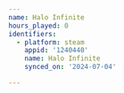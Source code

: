 ```yaml
---
name: Halo Infinite
hours_played: 0
identifiers:
  - platform: steam
    appid: '1240440'
    name: Halo Infinite
    synced_on: '2024-07-04'

---
```

